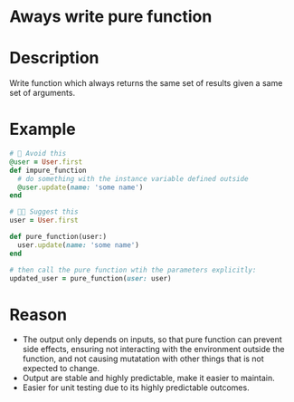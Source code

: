 # Aways write pure function
# Description
Write function which always returns the same set of results given a same set of arguments.

# Example
```ruby
# 🤔 Avoid this
@user = User.first
def impure_function
  # do something with the instance variable defined outside
  @user.update(name: 'some name')
end

# 👍🏻 Suggest this
user = User.first

def pure_function(user:)
  user.update(name: 'some name')
end

# then call the pure function wtih the parameters explicitly:
updated_user = pure_function(user: user)
```

# Reason
- The output only depends on inputs, so that pure function can prevent side effects, ensuring not interacting with the environment outside the function, and not causing mutatation with other things that is not expected to change.
- Output are stable and highly predictable, make it easier to maintain.
- Easier for unit testing due to its highly predictable outcomes.